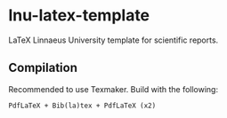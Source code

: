 # lnu-latex-template

LaTeX Linnaeus University template for scientific reports. 

## Compilation

Recommended to use Texmaker. Build with the following:

```
PdfLaTeX + Bib(la)tex + PdfLaTeX (x2)
```